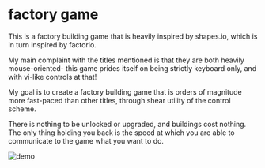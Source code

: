 # factory game

This is a factory building game that is heavily inspired by shapes.io,
which is in turn inspired by factorio.


My main complaint with the titles mentioned is that they are both
heavily mouse-oriented- this game prides itself on being strictly
keyboard only, and with vi-like controls at that!


My goal is to create a factory building game that is orders of magnitude
more fast-paced than other titles, through shear utility of the control
scheme.


There is nothing to be unlocked or upgraded, and buildings cost nothing.
The only thing holding you back is the speed at which you are able to
communicate to the game what you want to do.


![demo](resources/demo.gif)
